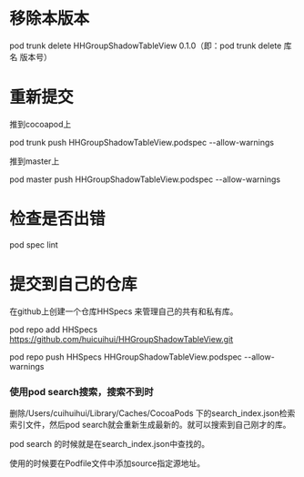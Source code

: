 # 移除本版本

pod trunk delete HHGroupShadowTableView 0.1.0（即：pod trunk delete 库名 版本号）

# 重新提交

推到cocoapod上

pod trunk push HHGroupShadowTableView.podspec --allow-warnings

推到master上

pod master push HHGroupShadowTableView.podspec --allow-warnings

# 检查是否出错

pod spec lint

# 提交到自己的仓库

在github上创建一个仓库HHSpecs 来管理自己的共有和私有库。

pod repo add HHSpecs https://github.com/huicuihui/HHGroupShadowTableView.git

pod repo push HHSpecs HHGroupShadowTableView.podspec --allow-warnings

### 使用pod search搜索，搜索不到时

删除/Users/cuihuihui/Library/Caches/CocoaPods 下的search_index.json检索索引文件，然后pod search就会重新生成最新的。就可以搜索到自己刚才的库。

pod search 的时候就是在search_index.json中查找的。

使用的时候要在Podfile文件中添加source指定源地址。
